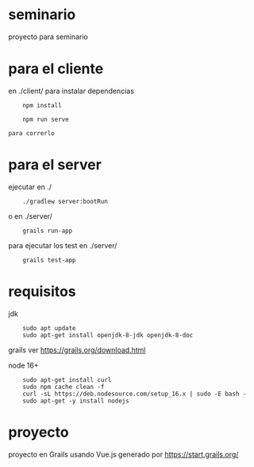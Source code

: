 # seminario
proyecto para seminario


#  para el cliente

en ./client/ para instalar dependencias
```
    npm install 
```
    
```
    npm run serve 
```
    para correrlo

#  para el server

ejecutar en ./
```
    ./gradlew server:bootRun 
```

o en ./server/
```
    grails run-app
```

para ejecutar los test en ./server/
```
    grails test-app
```

# requisitos

jdk
```
    sudo apt update
    sudo apt-get install openjdk-8-jdk openjdk-8-doc
```

grails 
 ver https://grails.org/download.html

node 16+
```
    sudo apt-get install curl
    sudo npm cache clean -f
    curl -sL https://deb.nodesource.com/setup_16.x | sudo -E bash -
    sudo apt-get -y install nodejs 
```

# proyecto
 proyecto en Grails usando Vue.js 
    generado por https://start.grails.org/
    
    
